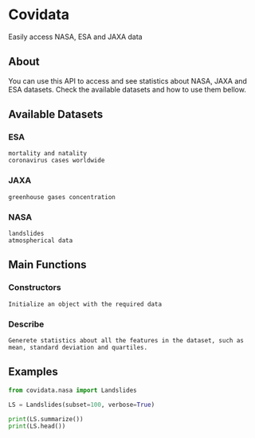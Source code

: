 # Covidata

Easily access NASA, ESA and JAXA data

## About

You can use this API to access and see statistics about NASA, JAXA and ESA datasets. Check the available datasets and how to use them bellow.

## Available Datasets
### ESA
    mortality and natality
    coronavirus cases worldwide

### JAXA
    greenhouse gases concentration

### NASA
    landslides
    atmospherical data

## Main Functions
### Constructors
    Initialize an object with the required data

### Describe
    Generete statistics about all the features in the dataset, such as mean, standard deviation and quartiles.

## Examples
```python
from covidata.nasa import Landslides

LS = Landslides(subset=100, verbose=True)

print(LS.summarize())
print(LS.head())
```
